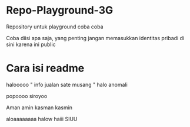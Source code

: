 # Repo-Playground-3G
Repository untuk playground coba coba

Coba diisi apa saja, yang penting jangan memasukkan identitas pribadi di sini karena ini public
# Cara isi readme 
halooooo " info jualan sate musang "
halo anomali


popoooo
siroyoo

Aman amin kasman kasmin

aloaaaaaaaa
halow
haiii
SIUU
